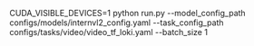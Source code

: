 CUDA_VISIBLE_DEVICES=1 python run.py --model_config_path configs/models/internvl2_config.yaml --task_config_path configs/tasks/video/video_tf_loki.yaml --batch_size 1




